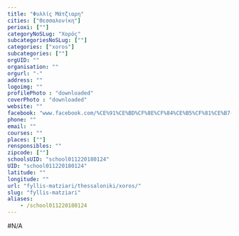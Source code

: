 ```yaml
---
title: "Φυλλίς Μάτζιαρη"
cities: ["Θεσσαλονίκη"]
perioxi: [""]
categoryNoSLug: "Χορός"
subcategoriesNoSLug: [""]
categories: ["xoros"]
subcategories: [""]
orgUID: ""
organisation: ""
orgurl: "-"
address: ""
logoimg: ""
profilePhoto : "downloaded"
coverPhoto : "downloaded"
website: ""
facebook: "www.facebook.com/%CE%91%CE%BD%CF%8E%CF%84%CE%B5%CF%81%CE%B7-%CE%95%CF%80%CE%B1%CE%B3%CE%B3%CE%B5%CE%BB%CE%BC%CE%B1%CF%84%CE%B9%CE%BA%CE%AE-%CE%A3%CF%87%CE%BF%CE%BB%CE%AE-%CE%A7%CE%BF%CF%81%CE%BF%CF%8D-%CE%A6%CF%85%CE%BB%CE%BB%CE%AF%CF%82-%CE%9C%CE%AC%CF%84%CE%B6%CE%B9%CE%B1%CF%81%CE%B7/670144029825656"
phone: ""
email: ""
courses: ""
places: [""]
rensponsibles: ""
zipcode: [""]
schoolsUID: "school011220180124"
UID: "school011220180124"
latitude: ""
longitude: ""
url: "fyllis-matziari/thessaloniki/xoros/"
slug: "fyllis-matziari"
aliases:
    - /school011220180124
---
```





#N/A